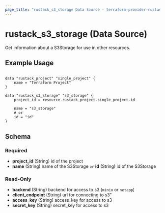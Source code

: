```yaml
---
page_title: "rustack_s3_storage Data Source - terraform-provider-rustack"
---
```

# rustack_s3_storage (Data Source)

Get information about a S3Storage for use in other resources. 

## Example Usage

```hcl

data "rustack_project" "single_project" {
    name = "Terraform Project"
}

data "rustack_s3_storage" "s3_storage" {
    project_id = resource.rustack_project.single_project.id
    
    name = "s3_storage"
    # or
    id = "id"
}

```

## Schema

### Required

- **project_id** (String) id of the project
- **name** (String) name of the S3Storage `or` **id** (String) id of the S3Storage

### Read-Only

- **backend** (String) backend for access to s3 (`minio` or `netapp`)
- **client_endpoint** (String) url for connecting to s3"
- **access_key** (String) access_key for access to s3
- **secret_key** (String) secret_key for access to s3